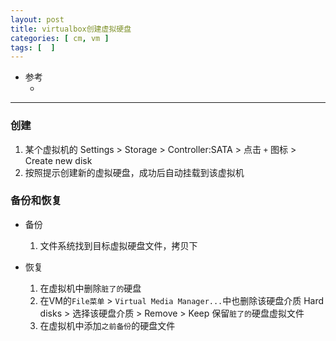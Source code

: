 ```yaml
---
layout: post
title: virtualbox创建虚拟硬盘
categories: [ cm, vm ]
tags: [  ]
---
```


* 参考
  * []()
---


### 创建

1. 某个虚拟机的 Settings  \> Storage \> Controller:SATA \> 点击 `+` 图标 \> Create new disk
1. 按照提示创建新的虚拟硬盘，成功后自动挂载到该虚拟机

### 备份和恢复

* 备份
    1. 文件系统找到目标虚拟硬盘文件，拷贝下

* 恢复
    1. 在虚拟机中删除`脏了的`硬盘
    1. 在VM的`File菜单` \> `Virtual Media Manager...`中也删除该硬盘介质
    Hard disks \> 选择该硬盘介质 \> Remove \> Keep 保留`脏了的`硬盘虚拟文件
    1. 在虚拟机中添加`之前备份`的硬盘文件



































































































